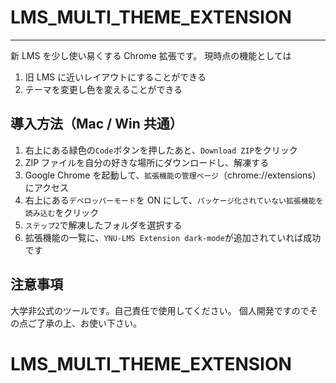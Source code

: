# LMS_MULTI_THEME_EXTENSION

---

新 LMS を少し使い易くする Chrome 拡張です。
現時点の機能としては

1. 旧 LMS に近いレイアウトにすることができる
2. テーマを変更し色を変えることができる

## 導入方法（Mac / Win 共通）

1. 右上にある緑色の`Code`ボタンを押したあと、`Download ZIP`をクリック
2. ZIP ファイルを自分の好きな場所にダウンロードし、解凍する
3. Google Chrome を起動して、`拡張機能の管理ページ`（chrome://extensions） にアクセス
4. 右上にある`デベロッパーモード`を ON にして、`パッケージ化されていない拡張機能を読み込む`をクリック
5. `ステップ2`で解凍したフォルダを選択する
6. 拡張機能の一覧に、`YNU-LMS Extension dark-mode`が追加されていれば成功です

## 注意事項

大学非公式のツールです。自己責任で使用してください。
個人開発ですのでその点ご了承の上、お使い下さい。

# LMS_MULTI_THEME_EXTENSION
